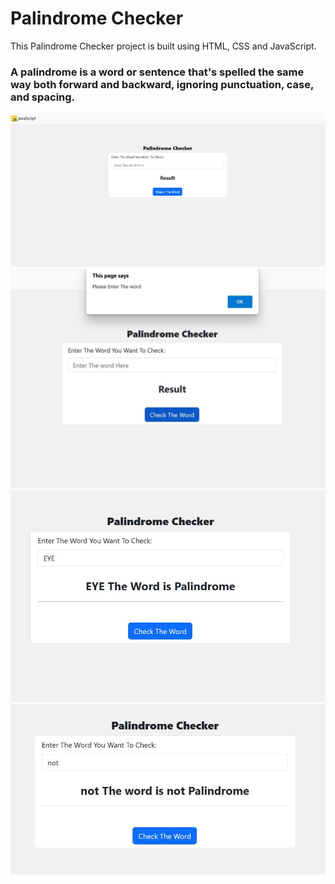 # Palindrome Checker

This Palindrome Checker project is built using HTML, CSS and JavaScript.

### A palindrome is a word or sentence that's spelled the same way both forward and backward, ignoring punctuation, case, and spacing. 
![Palindrome Checker](./image/palindrome.JPG)
![Palindrome Checker](./image/palindrome2.JPG)
![Palindrome Checker](./image/palindrome3.JPG)
![Palindrome Checker](./image/palindrome4.JPG)